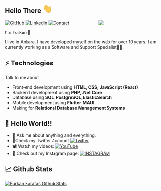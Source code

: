 <h2> Hello There <img src="https://raw.githubusercontent.com/ABSphreak/ABSphreak/master/gifs/Hi.gif" width="30px"></h2>

<img align="right" src="https://github.com/rajput2107/rajput2107/blob/master/Assets/Developer.gif" width='200'/>

[![GitHub](https://img.shields.io/badge/SUPPORT%20AT-GITHUB-blue?style=for-the-badge&logo=github)](https://github.com/furkankaratas43) [![Linkedin](https://img.shields.io/badge/MY%20PROFILE-Linkedin-blue?style=for-the-badge&logo=linkedin)](https://www.linkedin.com/in/furkankaratas43/) 
 [![Contact](https://img.shields.io/badge/CONTACT-MAIL-yellow?style=for-the-badge&logo=gmail&logoColor=white)](mailto:info@furkankaratas.com.tr)
 
I'm Furkan 🧔

I live in Ankara. I have developed myself on the web for over 10 years. I am currently working as a Software and Support Specialist👨‍💻.

## ⚡ Technologies
Talk to me about
- Front-end development using **HTML, CSS, JavaScript (React)**
- Backend development using **PHP, .Net Core**
- Database using **SQL, PostgreSQL, ElasticSearch**
- Mobile development using **Flutter, MAUI**
- Making for **Relational Database Management Systems**

## 🤔 Hello World!! 
- 💬 Ask me about anything and everything.
- 🐥Check my Twitter Account [![Twitter](https://img.shields.io/badge/FOLLOW%20ME-TWITTER-informational?style=flat-square&logo=Twitter&logoColor=white)](https://twitter.com/_furkankaratas)
- 📽 Watch my videos: [![YouTube](https://img.shields.io/badge/FOLLOW%20ME-YOUTUBE-red?style=flat-square&logo=youtube&logoColor=white)](https://www.youtube.com/@furkankaratas43)
- 🎯 Check out my Instagram page: [![INSTAGRAM](https://img.shields.io/badge/FOLLOW%20ME-INSTAGRAM-blueviolet?style=flat-square&logo=Instagram&logoColor=white)](https://www.instagram.com/_furkankaratas)


## 📈 Github Stats

<a href="https://github.com/furkankaratas43">
 <img alt="Furkan Karataş Github Stats" src="https://github-readme-stats.vercel.app/api?username=furkankaratas43&show_icons=true&count_private=true&theme=react&hide_border=true&bg_color=1F222E&title_color=F85D7F&icon_color=F8D866" height="192px"/>
</a>
